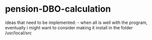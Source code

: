 # pension-DBO-calculation
ideas that need to be implemented:
	- when all is well with the program, eventually i might want to consider making it
	  install in the folder /usr/local/src	
